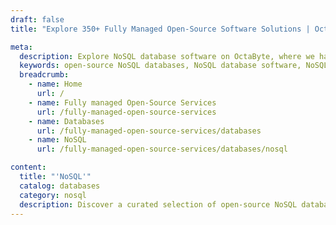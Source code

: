 ```yaml
---
draft: false
title: "Explore 350+ Fully Managed Open-Source Software Solutions | OctaByte.io"

meta:
  description: Explore NoSQL database software on OctaByte, where we handle installation, backup, and maintenance, so you can focus on using your data.
  keywords: open-source NoSQL databases, NoSQL database software, NoSQL database solutions, database management, OctaByte platform, NoSQL installation and maintenance, data management software, open source database solutions, database backup and updates
  breadcrumb:
    - name: Home
      url: /
    - name: Fully managed Open-Source Services
      url: /fully-managed-open-source-services
    - name: Databases
      url: /fully-managed-open-source-services/databases
    - name: NoSQL
      url: /fully-managed-open-source-services/databases/nosql

content:
  title: "'NoSQL'"
  catalog: databases
  category: nosql
  description: Discover a curated selection of open-source NoSQL database software solutions on OctaByte's platform. With OctaByte managing the complex tasks of installation, backup, updates, and maintenance, you can focus on leveraging your data without the hassle of manual management. Choose the right NoSQL database for your needs and let us handle the technical details.
---
```

